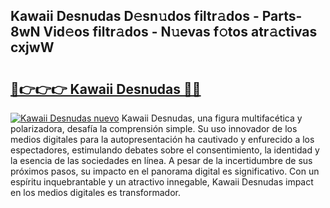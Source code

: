 ## Kawaii Desnudas D𝚎sn𝚞dos filtr𝚊dos - Parts-8wN Vid𝚎os filtr𝚊dos - N𝚞evas f𝚘tos atr𝚊ctivas cxjwW

# <h2><a href="http://mbczmi.tromn.icu/?c=Kawaii+Desnudas">🔗👉👉👉 Kawaii Desnudas 🔗🔗</a></h2>

[![Kawaii Desnudas nuevo](https://i.imgur.com/pEAQMta.gif)](http://mbczmi.tromn.icu/?c=Kawaii+Desnudas)
Kawaii Desnudas, una figura multifacética y polarizadora, desafía la comprensión simple. Su uso innovador de los medios digitales para la autopresentación ha cautivado y enfurecido a los espectadores, estimulando debates sobre el consentimiento, la identidad y la esencia de las sociedades en línea. A pesar de la incertidumbre de sus próximos pasos, su impacto en el panorama digital es significativo. Con un espíritu inquebrantable y un atractivo innegable, Kawaii Desnudas impact en los medios digitales es transformador.
